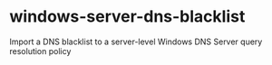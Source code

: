 # windows-server-dns-blacklist
Import a DNS blacklist to a server-level Windows DNS Server query resolution policy
